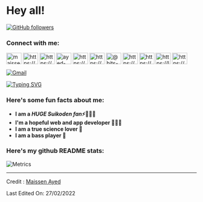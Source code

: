 # Hey all! 


[![GitHub followers](https://img.shields.io/github/followers/maissenayed.svg?style=social&label=Followers)](https://github.com/maissenayed?tab=followers)


<h3 align="left">Connect with me:</h3>
<p align="left">
<a href="https://codepen.io/maissenayed" target="blank"><img align="center" src="https://raw.githubusercontent.com/rahuldkjain/github-profile-readme-generator/master/src/images/icons/Social/codepen.svg" alt="maissenayed" height="30" width="40" /></a>
<a href="https://dev.to/maissenayed" target="blank"><img align="center" src="https://raw.githubusercontent.com/rahuldkjain/github-profile-readme-generator/master/src/images/icons/Social/devto.svg" alt="https://dev.to/maissenayed" height="30" width="40" /></a>
<a href="https://linkedin.com/in/maissen-ayed/" target="blank"><img align="center" src="https://raw.githubusercontent.com/rahuldkjain/github-profile-readme-generator/master/src/images/icons/Social/linked-in-alt.svg" alt="https://www.linkedin.com/in/maissen-ayed/" height="30" width="40" /></a>
<a href="https://stackoverflow.com/users/7930821/ayed-maissen" target="blank"><img align="center" src="https://raw.githubusercontent.com/rahuldkjain/github-profile-readme-generator/master/src/images/icons/Social/stack-overflow.svg" alt="ayed-maissen" height="30" width="40" /></a>
<a href="https://codesandbox.io/u/ayedmaissen" target="blank"><img align="center" src="https://raw.githubusercontent.com/rahuldkjain/github-profile-readme-generator/master/src/images/icons/Social/codesandbox.svg" alt="https://codesandbox.io/u/ayedmaissen" height="30" width="40" /></a>
<a href="https://hashnode.com/@elmay" target="blank"><img align="center" src="https://raw.githubusercontent.com/rahuldkjain/github-profile-readme-generator/master/src/images/icons/Social/hashnode.svg" alt="https://hashnode.com/@elmay" height="30" width="40" /></a>
<a href="https://medium.com/@bits-of-code" target="blank"><img align="center" src="https://raw.githubusercontent.com/rahuldkjain/github-profile-readme-generator/master/src/images/icons/Social/medium.svg" alt="@bits-of-code" height="30" width="40" /></a>
<a href="https://www.youtube.com/channel/UCSab9lTzVWjxwpGU3H9tbnw" target="blank"><img align="center" src="https://raw.githubusercontent.com/rahuldkjain/github-profile-readme-generator/master/src/images/icons/Social/youtube.svg" alt="https://www.youtube.com/channel/ucsab9ltzvwjxwpgu3h9tbnw" height="30" width="40" /></a>
<a href="https://www.hackerrank.com/ayed_maissen" target="blank"><img align="center" src="https://raw.githubusercontent.com/rahuldkjain/github-profile-readme-generator/master/src/images/icons/Social/hackerrank.svg" alt="https://www.hackerrank.com/ayed_maissen" height="30" width="40" /></a>
<a href="https://www.leetcode.com/maissenayed/" target="blank"><img align="center" src="https://raw.githubusercontent.com/rahuldkjain/github-profile-readme-generator/master/src/images/icons/Social/leet-code.svg" alt="https://leetcode.com/maissenayed/" height="30" width="40" /></a>
<a href="https://www.hackerearth.com/@ayed.maissen" target="blank"><img align="center" src="https://raw.githubusercontent.com/rahuldkjain/github-profile-readme-generator/master/src/images/icons/Social/hackerearth.svg" alt="https://www.hackerearth.com/@ayed.maissen" height="30" width="40" /></a>
</p>

[![Gmail](https://img.shields.io/badge/Gmail-D14836?style=for-the-badge&logo=gmail&logoColor=white)](https://mail.google.com/mail/?view=cm&source=mailto&to=ayed.maissen@gmail.com)

[![Typing SVG](https://readme-typing-svg.herokuapp.com?color=%23195671&size=40&duration=10000&multiline=true&width=1920&lines=Hey+I+am+Maissen+Ayed%2C+Front+End+engineer%2C+and+a+bass+player+)](https://git.io/typing-svg)
### Here's some fun facts about me: </h3>

- **I am a ***HUGE Suikoden  fan***⚡🧙🏻‍♂️**
-  **I'm a hopeful web and app developer 👩🏻‍💻**
-  **I am a true science lover 🔬**
- **I am a bass player 🎸**

### Here's my github README stats:

<picture>
  <img src="/github-metrics.svg" alt="Metrics">
</picture>


------

Credit : [Maissen Ayed](https://github.com/maissenayed)

Last Edited On: 27/02/2022
